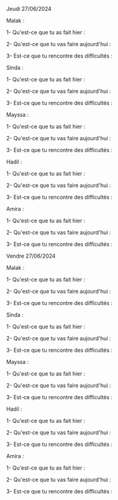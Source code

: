 Jeudi 27/06/2024

Malak :

1- Qu'est-ce que tu as fait hier :

2- Qu'est-ce que tu vas faire aujourd'hui :

3- Est-ce que tu rencontre des difficultés :


Sinda :

1- Qu'est-ce que tu as fait hier :

2- Qu'est-ce que tu vas faire aujourd'hui :

3- Est-ce que tu rencontre des difficultés :


Mayssa :

1- Qu'est-ce que tu as fait hier :

2- Qu'est-ce que tu vas faire aujourd'hui :

3- Est-ce que tu rencontre des difficultés :

Hadil :

1- Qu'est-ce que tu as fait hier :

2- Qu'est-ce que tu vas faire aujourd'hui :

3- Est-ce que tu rencontre des difficultés :


Amira :

1- Qu'est-ce que tu as fait hier :

2- Qu'est-ce que tu vas faire aujourd'hui :

3- Est-ce que tu rencontre des difficultés :

Vendre 27/06/2024

Malak :

1- Qu'est-ce que tu as fait hier :

2- Qu'est-ce que tu vas faire aujourd'hui :

3- Est-ce que tu rencontre des difficultés :


Sinda :

1- Qu'est-ce que tu as fait hier :

2- Qu'est-ce que tu vas faire aujourd'hui :

3- Est-ce que tu rencontre des difficultés :


Mayssa :

1- Qu'est-ce que tu as fait hier :

2- Qu'est-ce que tu vas faire aujourd'hui :

3- Est-ce que tu rencontre des difficultés :

Hadil :

1- Qu'est-ce que tu as fait hier :

2- Qu'est-ce que tu vas faire aujourd'hui :

3- Est-ce que tu rencontre des difficultés :


Amira :

1- Qu'est-ce que tu as fait hier :

2- Qu'est-ce que tu vas faire aujourd'hui :

3- Est-ce que tu rencontre des difficultés :

